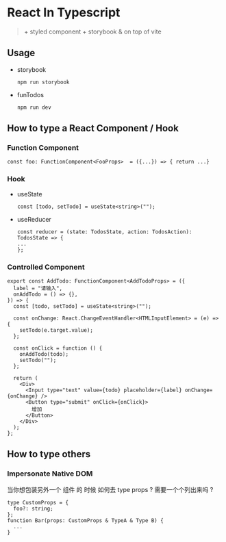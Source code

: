 # React In Typescript

> \+ styled component \+ storybook & on top of vite

## Usage

- storybook

  ```shell
  npm run storybook
  ```

- funTodos

  ```shell
  npm run dev
  ```

## How to type a React Component / Hook

### Function Component

```tsx
const foo: FunctionComponent<FooProps>  = ({...}) => { return ...}
```

### Hook

- useState

  ```tsx
  const [todo, setTodo] = useState<string>("");
  ```

- useReducer

  ```tsx
  const reducer = (state: TodosState, action: TodosAction): TodosState => {
  ...
  };
  ```

### Controlled Component

```tsx
export const AddTodo: FunctionComponent<AddTodoProps> = ({
  label = "请输入",
  onAddTodo = () => {},
}) => {
  const [todo, setTodo] = useState<string>("");

  const onChange: React.ChangeEventHandler<HTMLInputElement> = (e) => {
    setTodo(e.target.value);
  };

  const onClick = function () {
    onAddTodo(todo);
    setTodo("");
  };

  return (
    <Div>
      <Input type="text" value={todo} placeholder={label} onChange={onChange} />
      <Button type="submit" onClick={onClick}>
        增加
      </Button>
    </Div>
  );
};
```

## How to type others

### Impersonate Native DOM

当你想包装另外一个 组件 的 时候 如何去 type props ? 需要一个个列出来吗 ?

```tsx
type CustomProps = {
  foo?: string;
};
function Bar(props: CustomProps & TypeA & Type B) {
  ...
}
```
